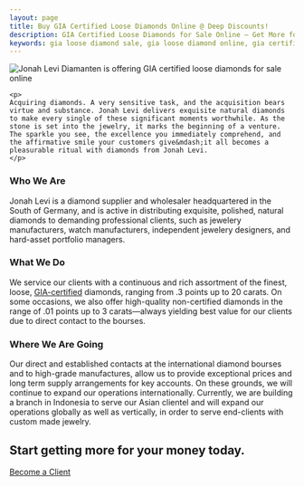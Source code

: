 ```yaml
---
layout: page
title: Buy GIA Certified Loose Diamonds Online @ Deep Discounts!
description: GIA Certified Loose Diamonds for Sale Online — Get More for What You Pay! Buy the Best Diamonds at the Best Prices @ Jonah Levi Diamonds of Germany
keywords: gia loose diamond sale, gia loose diamond online, gia certified diamonds for sale, gia certified diamonds wholesale, diamanten online kaufen
---
```


<section class="story-margin cf">
<div class="center"><img alt="Jonah Levi Diamanten is offering GIA certified loose diamonds for sale online" title="Buy GIA certified loose diamonds online for wholesale" src="{{ site.baseurl }}assets/images/about-page.jpg"></div>

<div class="story cf center">
	
	<p>
	Acquiring diamonds. A very sensitive task, and the acquisition bears virtue and substance. Jonah Levi delivers exquisite natural diamonds to make every single of these significant moments worthwhile. As the stone is set into the jewelry, it marks the beginning of a venture. The sparkle you see, the excellence you immediately comprehend, and the affirmative smile your customers give&mdash;it all becomes a pleasurable ritual with diamonds from Jonah Levi.
	</p>
<div class="row cf">
<h3>Who We Are</h3>
<p class="finer">Jonah Levi is a diamond supplier and wholesaler headquartered in the South of Germany, and is active in distributing exquisite, polished, natural diamonds to demanding professional clients, such as jewelery manufacturers, watch manufacturers, independent jewelery designers, and hard-asset portfolio managers.</p>
</div>

<div class="row cf">
<h3>What We Do</h3>
<p class="finer">We service our clients with a continuous and rich assortment of the finest, loose, <a target="blank_" href="http://www.gia.edu/">GIA-certified</a> diamonds, ranging from .3 points up to 20 carats. On some occasions, we also offer high-quality non-certified diamonds in the range of .01 points up to 3 carats&mdash;always yielding best value for our clients due to direct contact to the bourses.</p>
</div>


<div class="row cf">
<h3>Where We Are Going</h3>
<p class="finer">Our direct and established contacts at the international diamond bourses and to high-grade manufactures, allow us to provide exceptional prices and long term supply arrangements for key accounts. On these grounds, we will continue to expand our operations internationally. Currently, we are building a branch in Indonesia to serve our Asian clientel and will expand our operations globally as well as vertically, in order to serve end-clients with custom made jewelry.</p>
</div>

</div>

<div class="cta full-margin">
	<div class="center">
	<h2 class="cta-head">Start getting more for your money today.</h2>
<a class="cta-btn" href="/onboarding">Become a Client</a>
</div>
</div>
<div class="dummy"></div>
</section>